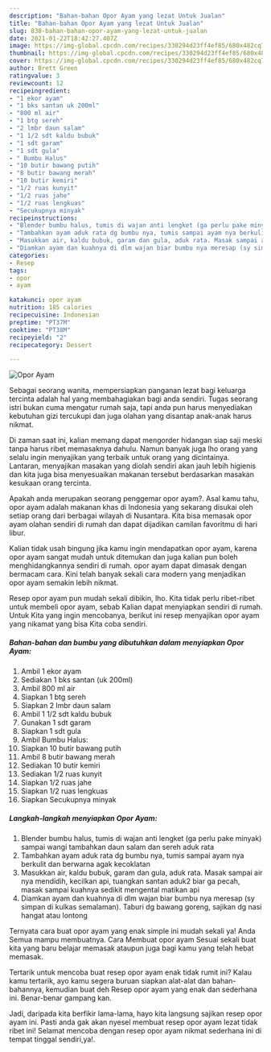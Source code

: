 ```yaml
---
description: "Bahan-bahan Opor Ayam yang lezat Untuk Jualan"
title: "Bahan-bahan Opor Ayam yang lezat Untuk Jualan"
slug: 838-bahan-bahan-opor-ayam-yang-lezat-untuk-jualan
date: 2021-01-22T18:42:27.407Z
image: https://img-global.cpcdn.com/recipes/330294d23ff4ef85/680x482cq70/opor-ayam-foto-resep-utama.jpg
thumbnail: https://img-global.cpcdn.com/recipes/330294d23ff4ef85/680x482cq70/opor-ayam-foto-resep-utama.jpg
cover: https://img-global.cpcdn.com/recipes/330294d23ff4ef85/680x482cq70/opor-ayam-foto-resep-utama.jpg
author: Brett Green
ratingvalue: 3
reviewcount: 12
recipeingredient:
- "1 ekor ayam"
- "1 bks santan uk 200ml"
- "800 ml air"
- "1 btg sereh"
- "2 lmbr daun salam"
- "1 1/2 sdt kaldu bubuk"
- "1 sdt garam"
- "1 sdt gula"
- " Bumbu Halus"
- "10 butir bawang putih"
- "8 butir bawang merah"
- "10 butir kemiri"
- "1/2 ruas kunyit"
- "1/2 ruas jahe"
- "1/2 ruas lengkuas"
- "Secukupnya minyak"
recipeinstructions:
- "Blender bumbu halus, tumis di wajan anti lengket (ga perlu pake minyak) sampai wangi tambahkan daun salam dan sereh aduk rata"
- "Tambahkan ayam aduk rata dg bumbu nya, tumis sampai ayam nya berkulit dan berwarna agak kecoklatan"
- "Masukkan air, kaldu bubuk, garam dan gula, aduk rata. Masak sampai air nya mendidih, kecilkan api, tuangkan santan aduk2 biar ga pecah, masak sampai kuahnya sedikit mengental matikan api"
- "Diamkan ayam dan kuahnya di dlm wajan biar bumbu nya meresap (sy simpan di kulkas semalaman). Taburi dg bawang goreng, sajikan dg nasi hangat atau lontong"
categories:
- Resep
tags:
- opor
- ayam

katakunci: opor ayam 
nutrition: 185 calories
recipecuisine: Indonesian
preptime: "PT37M"
cooktime: "PT38M"
recipeyield: "2"
recipecategory: Dessert

---
```



![Opor Ayam](https://img-global.cpcdn.com/recipes/330294d23ff4ef85/680x482cq70/opor-ayam-foto-resep-utama.jpg)

Sebagai seorang wanita, mempersiapkan panganan lezat bagi keluarga tercinta adalah hal yang membahagiakan bagi anda sendiri. Tugas seorang istri bukan cuma mengatur rumah saja, tapi anda pun harus menyediakan kebutuhan gizi tercukupi dan juga olahan yang disantap anak-anak harus nikmat.

Di zaman  saat ini, kalian memang dapat mengorder hidangan siap saji meski tanpa harus ribet memasaknya dahulu. Namun banyak juga lho orang yang selalu ingin menyajikan yang terbaik untuk orang yang dicintainya. Lantaran, menyajikan masakan yang diolah sendiri akan jauh lebih higienis dan kita juga bisa menyesuaikan makanan tersebut berdasarkan masakan kesukaan orang tercinta. 



Apakah anda merupakan seorang penggemar opor ayam?. Asal kamu tahu, opor ayam adalah makanan khas di Indonesia yang sekarang disukai oleh setiap orang dari berbagai wilayah di Nusantara. Kita bisa memasak opor ayam olahan sendiri di rumah dan dapat dijadikan camilan favoritmu di hari libur.

Kalian tidak usah bingung jika kamu ingin mendapatkan opor ayam, karena opor ayam sangat mudah untuk ditemukan dan juga kalian pun boleh menghidangkannya sendiri di rumah. opor ayam dapat dimasak dengan bermacam cara. Kini telah banyak sekali cara modern yang menjadikan opor ayam semakin lebih nikmat.

Resep opor ayam pun mudah sekali dibikin, lho. Kita tidak perlu ribet-ribet untuk membeli opor ayam, sebab Kalian dapat menyiapkan sendiri di rumah. Untuk Kita yang ingin mencobanya, berikut ini resep menyajikan opor ayam yang nikamat yang bisa Kita coba sendiri.

<!--inarticleads1-->

##### Bahan-bahan dan bumbu yang dibutuhkan dalam menyiapkan Opor Ayam:

1. Ambil 1 ekor ayam
1. Sediakan 1 bks santan (uk 200ml)
1. Ambil 800 ml air
1. Siapkan 1 btg sereh
1. Siapkan 2 lmbr daun salam
1. Ambil 1 1/2 sdt kaldu bubuk
1. Gunakan 1 sdt garam
1. Siapkan 1 sdt gula
1. Ambil  Bumbu Halus:
1. Siapkan 10 butir bawang putih
1. Ambil 8 butir bawang merah
1. Sediakan 10 butir kemiri
1. Sediakan 1/2 ruas kunyit
1. Siapkan 1/2 ruas jahe
1. Siapkan 1/2 ruas lengkuas
1. Siapkan Secukupnya minyak




<!--inarticleads2-->

##### Langkah-langkah menyiapkan Opor Ayam:

1. Blender bumbu halus, tumis di wajan anti lengket (ga perlu pake minyak) sampai wangi tambahkan daun salam dan sereh aduk rata
1. Tambahkan ayam aduk rata dg bumbu nya, tumis sampai ayam nya berkulit dan berwarna agak kecoklatan
1. Masukkan air, kaldu bubuk, garam dan gula, aduk rata. Masak sampai air nya mendidih, kecilkan api, tuangkan santan aduk2 biar ga pecah, masak sampai kuahnya sedikit mengental matikan api
1. Diamkan ayam dan kuahnya di dlm wajan biar bumbu nya meresap (sy simpan di kulkas semalaman). Taburi dg bawang goreng, sajikan dg nasi hangat atau lontong




Ternyata cara buat opor ayam yang enak simple ini mudah sekali ya! Anda Semua mampu membuatnya. Cara Membuat opor ayam Sesuai sekali buat kita yang baru belajar memasak ataupun juga bagi kamu yang telah hebat memasak.

Tertarik untuk mencoba buat resep opor ayam enak tidak rumit ini? Kalau kamu tertarik, ayo kamu segera buruan siapkan alat-alat dan bahan-bahannya, kemudian buat deh Resep opor ayam yang enak dan sederhana ini. Benar-benar gampang kan. 

Jadi, daripada kita berfikir lama-lama, hayo kita langsung sajikan resep opor ayam ini. Pasti anda gak akan nyesel membuat resep opor ayam lezat tidak ribet ini! Selamat mencoba dengan resep opor ayam nikmat sederhana ini di tempat tinggal sendiri,ya!.

